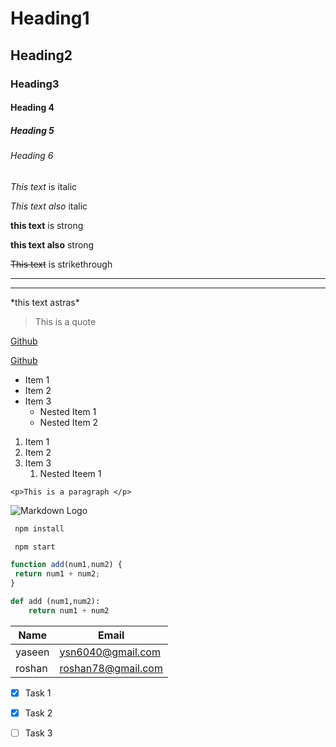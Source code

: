# Heading1
## Heading2
### Heading3
#### Heading 4
##### Heading 5
###### Heading 6

<!-- Italics -->

*This text* is italic

_This text also_ italic

<!-- Strong -->

**this text** is strong

__this text also__ strong

<!--strikethrough-->

~~This text~~ is strikethrough

<!-- Horizontal rule -->

---
___

<!-- to show astras [using blackslash]-->

\*this text astras\*

<!--Block quote -->
> This is a quote

<!-- link -->
[Github](https://github.com/mohammedyaseen2211)

<!-- to display titles for link -->
[Github](https://github.com/mohammedyaseen2211 "Github")

<!-- UL -->
* Item 1
* Item 2
* Item 3
   * Nested Item 1
   * Nested Item 2

<!-- OL -->
1. Item 1
1. Item 2
1. Item 3
    1. Nested Iteem 1

 <!--INline code Block  -->
 `<p>This is a paragraph </p>`

 <!-- Images -->
 ![Markdown Logo](https://encrypted-tbn0.gstatic.com/images?q=tbn:ANd9GcTW2-C8W3layIgzqG5_ATbATJ08RAbfI21cVw&usqp=CAU)

 <!-- Github Markdown -->

 <!-- Code blocks -->
 ```bash
  npm install

  npm start
  ```
   <!-- javasccript syntax-->
   ```javascript
   function add(num1,num2) {
    return num1 + num2;
   }
   ```
<!-- python -->
```python
def add (num1,num2):
    return num1 + num2

```

<!-- Tables -->
| Name     | Email              |
|----------|--------------------|
| yaseen   | ysn6040@gmail.com  |
| roshan   | roshan78@gmail.com |

<!-- Task lists -->
* [x] Task 1
* [x] Task 2
* [ ] Task 3

